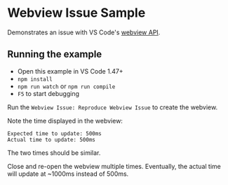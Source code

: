 # Webview Issue Sample

Demonstrates an issue with VS Code's [webview API](https://code.visualstudio.com/api/extension-guides/webview).

## Running the example

- Open this example in VS Code 1.47+
- `npm install`
- `npm run watch` or `npm run compile`
- `F5` to start debugging

Run the `Webview Issue: Reproduce Webview Issue` to create the webview.

Note the time displayed in the webview:

```
Expected time to update: 500ms
Actual time to update: 500ms
```

The two times should be similar.

Close and re-open the webview multiple times. Eventually, the actual time will update at ~1000ms instead of 500ms.